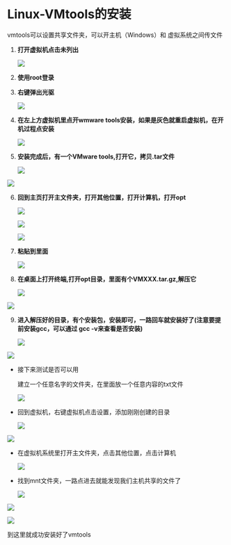 # Linux-VMtools的安装

vmtools可以设置共享文件夹，可以开主机（Windows）和 虚拟系统之间传文件

1. **打开虚拟机点击未列出**
   
   ![](https://gitee.com/mantouwowotou/linux-learning-record/blob/master/images/2023-11-14-16-27-14-image.png)

2. **使用root登录**

3. **右键弹出光驱**  
   
   ![](\images\2023-11-14-16-36-25-image.png)

4. **在左上方虚拟机里点开wmware tools安装，如果是灰色就重启虚拟机，在开机过程点安装**
   
   ![](\images\2023-11-14-16-44-09-image.png)

5. **安装完成后，有一个VMware tools,打开它，拷贝.tar文件** 
   
   ![](\images\2023-11-14-16-46-52-image.png)

![](\images\2023-11-14-16-49-40-image.png)

6. **回到主页打开主文件夹，打开其他位置，打开计算机，打开opt** 
   
   ![](\images\2023-11-14-16-50-54-image.png)
   
   ![](\images\2023-11-14-16-53-30-image.png)
   
   ![](\images\2023-11-14-16-54-34-image.png)

7. **粘贴到里面** 
   
   ![](\images\2023-11-14-16-56-44-image.png)

8. **在桌面上打开终端,打开opt目录，里面有个VMXXX.tar.gz,解压它** 
   
   ![](\images\2023-11-14-16-58-48-image.png)

![](\images\2023-11-14-17-03-29-image.png)

9. **进入解压好的目录，有个安装包，安装即可，一路回车就安装好了(注意要提前安装gcc，可以通过 gcc -v来查看是否安装)** 
   
   ![](\images\2023-11-14-17-08-06-image.png)

![](\images\2023-11-14-17-11-47-image.png)

- 接下来测试是否可以用
  
  建立一个任意名字的文件夹，在里面放一个任意内容的txt文件
  
  ![](\images\2023-11-14-17-15-25-image.png)

- 回到虚拟机，右键虚拟机点击设置，添加刚刚创建的目录
  
  ![](\images\2023-11-14-17-18-39-image.png)

![](\images\2023-11-14-17-20-38-image.png)

- 在虚拟机系统里打开主文件夹，点击其他位置，点击计算机
  
  ![](\images\2023-11-14-17-22-48-image.png)

- 找到mnt文件夹，一路点进去就能发现我们主机共享的文件了
  
  ![](\images\2023-11-14-17-23-51-image.png)

![](\images\2023-11-14-17-24-15-image.png)

![](\images\2023-11-14-17-24-47-image.png)

到这里就成功安装好了vmtools
